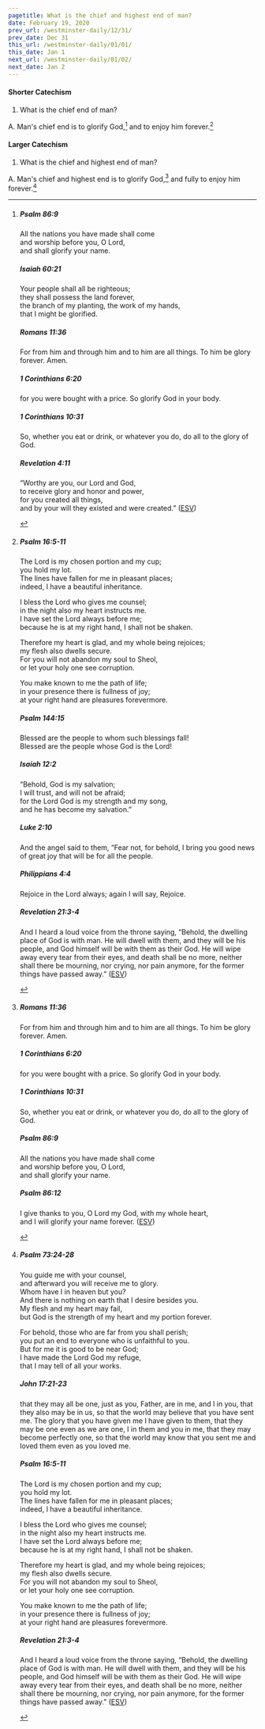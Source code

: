 ```yaml
---
pagetitle: What is the chief and highest end of man?
date: February 19, 2020
prev_url: /westminster-daily/12/31/
prev_date: Dec 31
this_url: /westminster-daily/01/01/
this_date: Jan 1
next_url: /westminster-daily/01/02/
next_date: Jan 2
---
```


#### Shorter Catechism

1. What is the chief end of man?

A. Man's chief end is to glorify God,[^fnref:wsc1] and to enjoy him forever.[^fnref:wsc2]


[^fnref:wsc1]: <div class="esv"><h5>Psalm 86:9</h5> <div class="esv-text"><div class="block-indent"> <p class="line-group" id="p19086009.01-1">All the nations you have made shall come<br /> <span class="indent"></span>and worship before you, O Lord,<br /> <span class="indent"></span>and shall glorify your name.</p> </div> </div><h5>Isaiah 60:21</h5> <div class="esv-text"><div class="block-indent"> <p class="line-group" id="p23060021.01-2">Your people shall all be righteous;<br /> <span class="indent"></span>they shall possess the land forever,<br /> the branch of my planting, the work of my hands,<br /> <span class="indent"></span>that I might be glorified.</p> </div> </div><h5>Romans 11:36</h5> <div class="esv-text"><p class="same-paragraph" id="p45011036.01-3">For from him and through him and to him are all things. To him be glory forever. Amen.</p> </div><h5>1 Corinthians 6:20</h5> <div class="esv-text"><p id="p46006020.01-4">for you were bought with a price. So glorify God in your body.</p> </div><h5>1 Corinthians 10:31</h5> <div class="esv-text"><p id="p46010031.01-5">So, whether you eat or drink, or whatever you do, do all to the glory of God.</p> </div><h5>Revelation 4:11</h5> <div class="esv-text"><div class="block-indent"> <p class="line-group" id="p66004011.01-6">&#8220;Worthy are you, our Lord and God,<br /> <span class="indent"></span>to receive glory and honor and power,<br /> for you created all things,<br /> <span class="indent"></span>and by your will they existed and were created.&#8221;  (<a href="http://www.esv.org" class="copyright">ESV</a>)</p> </div> </div> </div>

[^fnref:wsc2]: <div class="esv"><h5>Psalm 16:5-11</h5> <div class="esv-text"><div class="block-indent"> <p class="line-group" id="p19016005.01-1">The <span class="small-caps">Lord</span> is my chosen portion and my cup;<br /> <span class="indent"></span>you hold my lot.<br />  The lines have fallen for me in pleasant places;<br /> <span class="indent"></span>indeed, I have a beautiful inheritance.</p>  <p class="line-group" id="p19016007.01-1">I bless the <span class="small-caps">Lord</span> who gives me counsel;<br /> <span class="indent"></span>in the night also my heart instructs me.<br />  I have set the <span class="small-caps">Lord</span> always before me;<br /> <span class="indent"></span>because he is at my right hand, I shall not be shaken.</p>  <p class="line-group" id="p19016009.01-1">Therefore my heart is glad, and my whole being rejoices;<br /> <span class="indent"></span>my flesh also dwells secure.<br />  For you will not abandon my soul to Sheol,<br /> <span class="indent"></span>or let your holy one see corruption.</p>  <p class="line-group" id="p19016011.01-1">You make known to me the path of life;<br /> <span class="indent"></span>in your presence there is fullness of joy;<br /> <span class="indent"></span>at your right hand are pleasures forevermore.</p> </div> </div><h5>Psalm 144:15</h5> <div class="esv-text"><div class="block-indent"> <p class="line-group" id="p19144015.01-2">Blessed are the people to whom such blessings fall!<br /> <span class="indent"></span>Blessed are the people whose God is the <span class="small-caps">Lord</span>!</p> </div> </div><h5>Isaiah 12:2</h5> <div class="esv-text"><div class="block-indent"> <p class="line-group" id="p23012002.01-3">&#8220;Behold, God is my salvation;<br /> <span class="indent"></span>I will trust, and will not be afraid;<br /> for the <span class="small-caps">Lord</span> <span class="small-caps">God</span> is my strength and my song,<br /> <span class="indent"></span>and he has become my salvation.&#8221;</p> </div> </div><h5>Luke 2:10</h5> <div class="esv-text"><p id="p42002010.01-4">And the angel said to them, &#8220;Fear not, for behold, I bring you good news of great joy that will be for all the people.</p> </div><h5>Philippians 4:4</h5> <div class="esv-text"><p id="p50004004.01-5">Rejoice in the Lord always; again I will say, Rejoice.</p> </div><h5>Revelation 21:3-4</h5> <div class="esv-text"><p id="p66021003.01-6">And I heard a loud voice from the throne saying, &#8220;Behold, the dwelling place of God is with man. He will dwell with them, and they will be his people, and God himself will be with them as their God. He will wipe away every tear from their eyes, and death shall be no more, neither shall there be mourning, nor crying, nor pain anymore, for the former things have passed away.&#8221;  (<a href="http://www.esv.org" class="copyright">ESV</a>)</p> </div> </div>


#### Larger Catechism

1. What is the chief and highest end of man?

A. Man's chief and highest end is to glorify God,[^fnref:wlc1] and fully to enjoy him forever.[^fnref:wlc2]


[^fnref:wlc1]: <div class="esv"><h5>Romans 11:36</h5> <div class="esv-text"><p class="same-paragraph" id="p45011036.01-1">For from him and through him and to him are all things. To him be glory forever. Amen.</p> </div><h5>1 Corinthians 6:20</h5> <div class="esv-text"><p id="p46006020.01-2">for you were bought with a price. So glorify God in your body.</p> </div><h5>1 Corinthians 10:31</h5> <div class="esv-text"><p id="p46010031.01-3">So, whether you eat or drink, or whatever you do, do all to the glory of God.</p> </div><h5>Psalm 86:9</h5> <div class="esv-text"><div class="block-indent"> <p class="line-group" id="p19086009.01-4">All the nations you have made shall come<br /> <span class="indent"></span>and worship before you, O Lord,<br /> <span class="indent"></span>and shall glorify your name.</p> </div> </div><h5>Psalm 86:12</h5> <div class="esv-text"><div class="block-indent"> <p class="line-group" id="p19086012.01-5">I give thanks to you, O Lord my God, with my whole heart,<br /> <span class="indent"></span>and I will glorify your name forever.  (<a href="http://www.esv.org" class="copyright">ESV</a>)</p> </div> </div> </div>

[^fnref:wlc2]: <div class="esv"><h5>Psalm 73:24-28</h5> <div class="esv-text"><div class="block-indent"> <p class="line-group" id="p19073024.01-1">You guide me with your counsel,<br /> <span class="indent"></span>and afterward you will receive me to glory.<br />  Whom have I in heaven but you?<br /> <span class="indent"></span>And there is nothing on earth that I desire besides you.<br />  My flesh and my heart may fail,<br /> <span class="indent"></span>but God is the strength of my heart and my portion forever.</p>  <p class="line-group" id="p19073027.01-1">For behold, those who are far from you shall perish;<br /> <span class="indent"></span>you put an end to everyone who is unfaithful to you.<br />  But for me it is good to be near God;<br /> <span class="indent"></span>I have made the Lord <span class="small-caps">God</span> my refuge,<br /> <span class="indent"></span>that I may tell of all your works.</p> </div> </div><h5>John 17:21-23</h5> <div class="esv-text"><p id="p43017021.01-2"><span class="woc">that they may all be one, just as you, Father, are in me, and I in you, that they also may be in us, so that the world may believe that you have sent me.</span> <span class="woc">The glory that you have given me I have given to them, that they may be one even as we are one,</span> <span class="woc">I in them and you in me, that they may become perfectly one, so that the world may know that you sent me and loved them even as you loved me.</span></p> </div><h5>Psalm 16:5-11</h5> <div class="esv-text"><div class="block-indent"> <p class="line-group" id="p19016005.01-3">The <span class="small-caps">Lord</span> is my chosen portion and my cup;<br /> <span class="indent"></span>you hold my lot.<br />  The lines have fallen for me in pleasant places;<br /> <span class="indent"></span>indeed, I have a beautiful inheritance.</p>  <p class="line-group" id="p19016007.01-3">I bless the <span class="small-caps">Lord</span> who gives me counsel;<br /> <span class="indent"></span>in the night also my heart instructs me.<br />  I have set the <span class="small-caps">Lord</span> always before me;<br /> <span class="indent"></span>because he is at my right hand, I shall not be shaken.</p>  <p class="line-group" id="p19016009.01-3">Therefore my heart is glad, and my whole being rejoices;<br /> <span class="indent"></span>my flesh also dwells secure.<br />  For you will not abandon my soul to Sheol,<br /> <span class="indent"></span>or let your holy one see corruption.</p>  <p class="line-group" id="p19016011.01-3">You make known to me the path of life;<br /> <span class="indent"></span>in your presence there is fullness of joy;<br /> <span class="indent"></span>at your right hand are pleasures forevermore.</p> </div> </div><h5>Revelation 21:3-4</h5> <div class="esv-text"><p id="p66021003.01-4">And I heard a loud voice from the throne saying, &#8220;Behold, the dwelling place of God is with man. He will dwell with them, and they will be his people, and God himself will be with them as their God. He will wipe away every tear from their eyes, and death shall be no more, neither shall there be mourning, nor crying, nor pain anymore, for the former things have passed away.&#8221;  (<a href="http://www.esv.org" class="copyright">ESV</a>)</p> </div> </div>

